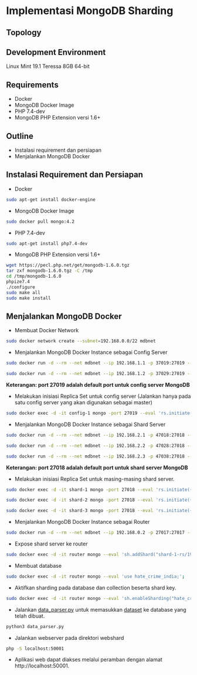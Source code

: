 # Implementasi MongoDB Sharding #
## Topology ##


## Development Environment ##
Linux Mint 19.1 Teressa 8GB 64-bit

## Requirements ##
- Docker
- MongoDB Docker Image
- PHP 7.4-dev
- MongoDB PHP Extension versi 1.6+

## Outline ##
- Instalasi requirement dan persiapan
- Menjalankan MongoDB Docker

## Instalasi Requirement dan Persiapan ##
- Docker
 ```bash
sudo apt-get install docker-engine
 ```
- MongoDB Docker Image
 ```bash
sudo docker pull mongo:4.2
 ```
- PHP 7.4-dev
 ```bash
sudo apt-get install php7.4-dev
 ```
 - MongoDB PHP Extension versi 1.6+
 ```bash
wget https://pecl.php.net/get/mongodb-1.6.0.tgz
tar zxf mongodb-1.6.0.tgz -C /tmp
cd /tmp/mongodb-1.6.0
phpize7.4
./configure
sudo make all
sudo make install
 ```

## Menjalankan MongoDB Docker ##
- Membuat Docker Network
```bash
sudo docker network create --subnet=192.168.0.0/22 mdbnet
```
- Menjalankan MongoDB Docker Instance sebagai Config Server
```bash
sudo docker run -d --rm --net mdbnet --ip 192.168.1.1 -p 37019:27019 --name config-1 --hostname config-1 mongo:4.2 --replSet config-conf --configsvr;

sudo docker run -d --rm --net mdbnet --ip 192.168.1.2 -p 37029:27019 --name config-2 --hostname config-2 mongo:4.2 --replSet config-conf --configsvr;
```
**Keterangan: port 27019 adalah default port untuk config server MongoDB**

- Melakukan inisiasi Replica Set untuk config server (Jalankan hanya pada satu config server yang akan digunakan sebagai master)
```bash
sudo docker exec -d -it config-1 mongo -port 27019 --eval 'rs.initiate({ _id: "config-conf", members: [{ _id: 0, host: "192.168.1.1:27019" }, { _id: 1, host: "192.168.1.2:27019" }]});';
```

- Menjalankan MongoDB Docker Instance sebagai Shard Server
```bash
sudo docker run -d --rm --net mdbnet --ip 192.168.2.1 -p 47018:27018 --name shard-1 --hostname shard-1 mongo:4.2 --replSet shard-1-rs --shardsvr;

sudo docker run -d --rm --net mdbnet --ip 192.168.2.2 -p 47028:27018 --name shard-2 --hostname shard-2 mongo:4.2 --replSet shard-2-rs --shardsvr;

sudo docker run -d --rm --net mdbnet --ip 192.168.2.3 -p 47038:27018 --name shard-3 --hostname shard-3 mongo:4.2 --replSet shard-3-rs --shardsvr;
```
**Keterangan: port 27018 adalah default port untuk shard server MongoDB**

- Melakukan inisiasi Replica Set untuk masing-masing shard server.
```bash
sudo docker exec -d -it shard-1 mongo -port 27018 --eval 'rs.initiate({ _id: "shard-1-rs", members: [{ _id: 0, host: "192.168.2.1:27018" }]})';

sudo docker exec -d -it shard-2 mongo -port 27018 --eval 'rs.initiate({ _id: "shard-2-rs", members: [{ _id: 1, host: "192.168.2.2:27018" }]})';

sudo docker exec -d -it shard-3 mongo -port 27018 --eval 'rs.initiate({ _id: "shard-3-rs", members: [{ _id: 2, host: "192.168.2.3:27018" }]})';
```

- Menjalankan MongoDB Docker Instance sebagai Router
```bash
sudo docker run -d --rm --net mdbnet --ip 192.168.0.2 -p 27017:27017 --name router --hostname router mongo:4.2 mongos --configdb config-conf/192.168.1.1:27019,192.168.1.2:27019 --bind_ip_all;
```

- Expose shard server ke router
```bash
sudo docker exec -d -it router mongo --eval 'sh.addShard("shard-1-rs/192.168.2.1:27018"); sh.addShard("shard-2-rs/192.168.2.2:27018"); sh.addShard("shard-3-rs/192.168.2.3:27018");';
```

- Membuat database
```bash
sudo docker exec -d -it router mongo --eval 'use hate_crime_india;';
```

- Aktifkan sharding pada database dan collection beserta shard key.
```bash
sudo docker exec -d -it router mongo --eval 'sh.enableSharding("hate_crime_india"); db.createCollection("crime_by_district"); sh.shardCollection("hate_crime_india.crime_by_district", {"STATE": "hashed"});';
```

- Jalankan [data_parser.py](https://github.com/shunpeicloser/basis-data-terdistribusi/blob/master/sharding/data_parser.py) untuk memasukkan [dataset](https://github.com/shunpeicloser/basis-data-terdistribusi/blob/master/sharding/crime_by_district.csv) ke database yang telah dibuat.
```bash
python3 data_parser.py
```

- Jalankan webserver pada direktori webshard
```bash
php -S localhost:50001
```

- Aplikasi web dapat diakses melalui peramban dengan alamat http://localhost:50001.